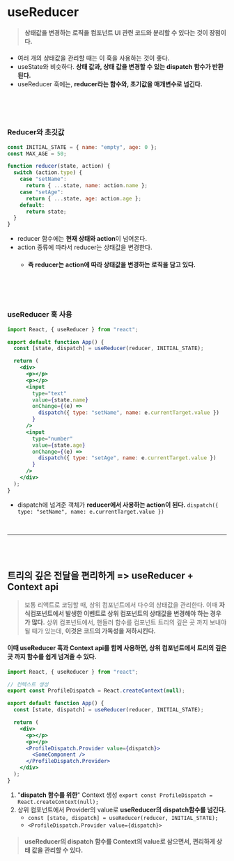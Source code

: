 # useReducer

> #### 상태값을 변경하는 로직을 컴포넌트 UI 관련 코드와 분리할 수 있다는 것이 장점이다.

- 여러 개의 상태값을 관리할 때는 이 훅을 사용하는 것이 좋다.
- useState와 비슷하다. **상태 값과, 상태 값을 변경할 수 있는 dispatch 함수가 반환된다.**
- useReducer 훅에는, **reducer라는 함수와, 초기값을 매개변수로 넘긴다.**

<br>
<br>
<br>

### Reducer와 초깃값

```jsx
const INITIAL_STATE = { name: "empty", age: 0 };
const MAX_AGE = 50;

function reducer(state, action) {
  switch (action.type) {
    case "setName":
      return { ...state, name: action.name };
    case "setAge":
      return { ...state, age: action.age };
    default:
      return state;
  }
}
```

- reducer 함수에는 **현재 상태와 action**이 넘어온다.
- action 종류에 따라서 reducer는 상태값을 변경한다.
  - #### 즉 reducer는 action에 따라 상태값을 변경하는 로직을 담고 있다.

<br>
<br>
<br>

### useReducer 훅 사용

```jsx
import React, { useReducer } from "react";

export default function App() {
  const [state, dispatch] = useReducer(reducer, INITIAL_STATE);

  return (
    <div>
      <p></p>
      <p></p>
      <input
        type="text"
        value={state.name}
        onChange={(e) =>
          dispatch({ type: "setName", name: e.currentTarget.value })
        }
      />
      <input
        type="number"
        value={state.age}
        onChange={(e) =>
          dispatch({ type: "setAge", name: e.currentTarget.value })
        }
      />
    </div>
  );
}
```

- dispatch에 넘겨준 객체가 **reducer에서 사용하는 action이 된다.**
  `dispatch({ type: "setName", name: e.currentTarget.value })`

<br>
<hr>
<br>
<br>

## 트리의 깊은 전달을 편리하게 => useReducer + Context api

> 보통 리액트로 코딩할 때, 상위 컴포넌트에서 다수의 상태값을 관리한다. 이때 **자식컴포넌트에서 발생한 이벤트로 상위 컴포넌트의 상태값을 변경해야 하는 경우가 많다.** 상위 컴포넌트에서, 핸들러 함수를 컴포넌트 트리의 깊은 곳 까지 보내야 될 때가 있는데, **이것은 코드의 가독성을 저하시킨다.**

#### 이때 useReducer 훅과 Context api를 함께 사용하면, 상위 컴포넌트에서 트리의 깊은 곳 까지 함수를 쉽게 넘겨줄 수 있다.

```jsx
import React, { useReducer } from "react";

// 컨텍스트 생성
export const ProfileDispatch = React.createContext(null);

export default function App() {
  const [state, dispatch] = useReducer(reducer, INITIAL_STATE);

  return (
    <div>
      <p></p>
      <p></p>
      <ProfileDispatch.Provider value={dispatch}>
        <SomeComponent />
      </ProfileDispatch.Provider>
    </div>
  );
}
```

1. "**dispatch 함수를 위한**" Context 생성
   `export const ProfileDispatch = React.createContext(null);`
2. 상위 컴포넌트에서 Provider의 value로 **useReducer의 dispatch함수를 넘긴다.**
   - `const [state, dispatch] = useReducer(reducer, INITIAL_STATE);`
   - `<ProfileDispatch.Provider value={dispatch}>`

> #### useReducer의 dispatch 함수를 Context의 value로 삼으면서, 편리하게 상태 값을 관리할 수 있다.
